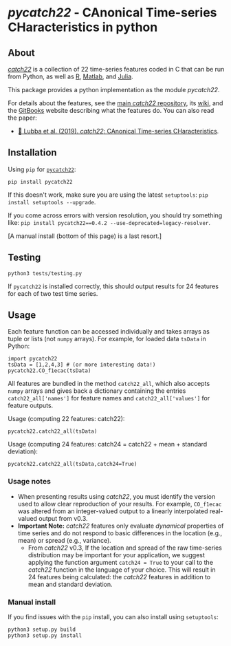 # _pycatch22_ - CAnonical Time-series CHaracteristics in python

## About

[_catch22_](https://github.com/DynamicsAndNeuralSystems/catch22) is a collection of 22 time-series features coded in C that can be run from Python, as well as [R](https://github.com/hendersontrent/Rcatch22), [Matlab](https://github.com/DynamicsAndNeuralSystems/catch22), and [Julia](https://github.com/brendanjohnharris/Catch22.jl).

This package provides a python implementation as the module _pycatch22_.

For details about the features, see the [main _catch22_ repository](https://github.com/DynamicsAndNeuralSystems/catch22), its [wiki](https://github.com/DynamicsAndNeuralSystems/catch22/wiki), and the [GitBooks](https://feature-based-time-series-analys.gitbook.io/catch22-features/) website describing what the features do.
You can also read the paper:

- [&#x1F4D7; Lubba et al. (2019). _catch22_: CAnonical Time-series CHaracteristics](https://doi.org/10.1007/s10618-019-00647-x).

## Installation

Using `pip` for [`pycatch22`](https://pypi.org/project/pycatch22/):

```
pip install pycatch22
```

If this doesn't work, make sure you are using the latest `setuptools`: `pip install setuptools --upgrade`.

If you come across errors with version resolution, you should try something like: `pip install pycatch22==0.4.2 --use-deprecated=legacy-resolver`.

[A manual install (bottom of this page) is a last resort.]

## Testing

```
python3 tests/testing.py
```

If `pycatch22` is installed correctly, this should output results for 24 features for each of two test time series.

## Usage

Each feature function can be accessed individually and takes arrays as tuple or lists (not `numpy` arrays).
For example, for loaded data `tsData` in Python:

```python3
import pycatch22
tsData = [1,2,4,3] # (or more interesting data!)
pycatch22.CO_f1ecac(tsData)
```

All features are bundled in the method `catch22_all`, which also accepts `numpy` arrays and gives back a dictionary containing the entries `catch22_all['names']` for feature names and `catch22_all['values']` for feature outputs.

Usage (computing 22 features: catch22):

```python3
pycatch22.catch22_all(tsData)
```

Usage (computing 24 features: catch24 = catch22 + mean + standard deviation):

```python3
pycatch22.catch22_all(tsData,catch24=True)
```


### Usage notes

- When presenting results using _catch22_, you must identify the version used to allow clear reproduction of your results. For example, `CO_f1ecac` was altered from an integer-valued output to a linearly interpolated real-valued output from v0.3.
- __Important Note:__ _catch22_ features only evaluate _dynamical_ properties of time series and do not respond to basic differences in the location (e.g., mean) or spread (e.g., variance).
  - From _catch22_ v0.3, If the location and spread of the raw time-series distribution may be important for your application, we suggest applying the function argument `catch24 = True` to your call to the _catch22_ function in the language of your choice.
  This will result in 24 features being calculated: the _catch22_ features in addition to mean and standard deviation.

### Manual install

If you find issues with the `pip` install, you can also install using `setuptools`:

```
python3 setup.py build
python3 setup.py install
```

